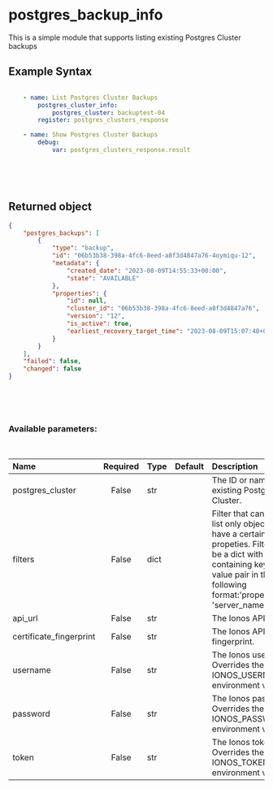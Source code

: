 # postgres_backup_info

This is a simple module that supports listing existing Postgres Cluster backups

## Example Syntax


```yaml

    - name: List Postgres Cluster Backups
        postgres_cluster_info:
            postgres_cluster: backuptest-04
        register: postgres_clusters_response

    - name: Show Postgres Cluster Backups
        debug:
            var: postgres_clusters_response.result

```

&nbsp;

&nbsp;
## Returned object
```json
{
    "postgres_backups": [
        {
            "type": "backup",
            "id": "06b53b38-398a-4fc6-8eed-a8f3d4847a76-4oymiqu-12",
            "metadata": {
                "created_date": "2023-08-09T14:55:33+00:00",
                "state": "AVAILABLE"
            },
            "properties": {
                "id": null,
                "cluster_id": "06b53b38-398a-4fc6-8eed-a8f3d4847a76",
                "version": "12",
                "is_active": true,
                "earliest_recovery_target_time": "2023-08-09T15:07:48+00:00"
            }
        }
    ],
    "failed": false,
    "changed": false
}

```

&nbsp;

&nbsp;
### Available parameters:
&nbsp;

| Name | Required | Type | Default | Description |
| :--- | :---: | :--- | :--- | :--- |
| postgres_cluster | False | str |  | The ID or name of an existing Postgres Cluster. |
| filters | False | dict |  | Filter that can be used to list only objects which have a certain set of propeties. Filters should be a dict with a key containing keys and value pair in the following format:'properties.name': 'server_name' |
| api_url | False | str |  | The Ionos API base URL. |
| certificate_fingerprint | False | str |  | The Ionos API certificate fingerprint. |
| username | False | str |  | The Ionos username. Overrides the IONOS_USERNAME environment variable. |
| password | False | str |  | The Ionos password. Overrides the IONOS_PASSWORD environment variable. |
| token | False | str |  | The Ionos token. Overrides the IONOS_TOKEN environment variable. |
